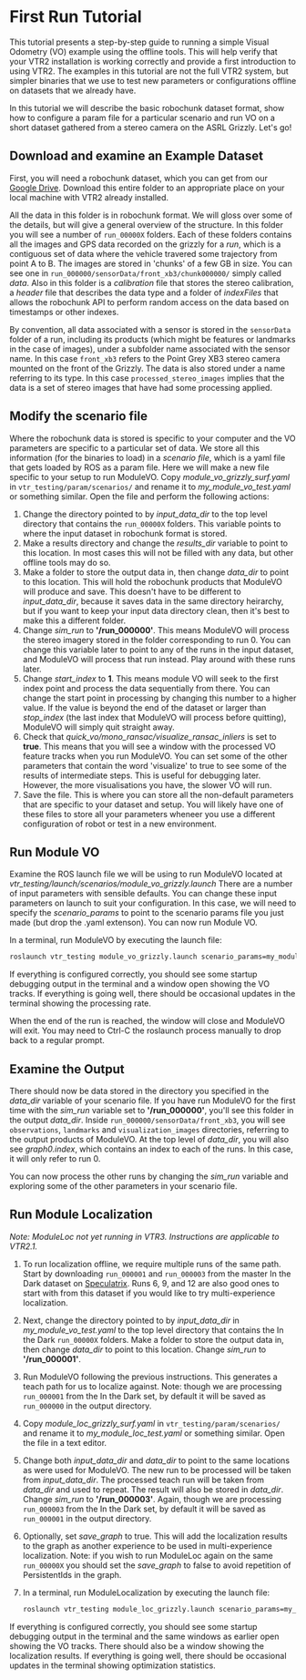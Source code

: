 # First Run Tutorial

This tutorial presents a step-by-step guide to running a simple Visual Odometry (VO) example using the offline tools. This will  help verify that your VTR2 installation is working correctly and provide a first introduction to using VTR2. The examples in this tutorial are not the full VTR2 system, but simpler binaries that we use to test new parameters or configurations offline on datasets that we already have.

In this tutorial we will describe the basic robochunk dataset format, show how to configure a param file for a particular scenario and run VO on a short dataset gathered from a stereo camera on the ASRL Grizzly. Let's go!

## Download and examine an Example Dataset

First, you will need a robochunk dataset, which you can get from our [Google Drive](https://drive.google.com/drive/folders/1zc4E1iJfY9wrEWbWM25qi-Y4TPtxhGuz?usp=sharing). Download this entire folder to an appropriate place on your local machine with VTR2 already installed.

All the data in this folder is in robochunk format. We will gloss over some of the details, but will give a general overview of the structure. In this folder you will see a number of `run_00000X` folders.  Each of these folders contains all the images and GPS data recorded on the grizzly for a _run_, which is a contiguous set of data where the vehicle travered some trajectory from point A to B. The images are stored in 'chunks' of a few GB in size. You can see one in `run_000000/sensorData/front_xb3/chunk000000/` simply called _data_. Also in this folder is a _calibration_ file that stores the stereo calibration, a _header_ file that describes the data type and a folder of _indexFiles_ that allows the robochunk API to perform random access on the data based on timestamps or other indexes.

By convention, all data associated with a sensor is stored in the `sensorData` folder of a run, including its products (which might be features or landmarks in the case of images), under a subfolder name associated with the sensor name. In this case `front_xb3` refers to the Point Grey XB3 stereo camera mounted on the front of the Grizzly. The data is also stored under a name referring to its type. In this case `processed_stereo_images` implies that the data is a set of stereo images that have had some processing applied.

## Modify the scenario file

Where the robochunk data is stored is specific to your computer and the VO parameters are specific to a particular set of data. We store all this information (for the binaries to load) in a _scenario file_, which is a yaml file that gets loaded by ROS as a param file. Here we will make a new file specific to your setup to run ModuleVO. Copy *module_vo_grizzly_surf.yaml* in `vtr_testing/param/scenarios/` and rename it to _my_module_vo_test.yaml_ or something similar. Open the file and perform the following actions:

1. Change the directory pointed to by *input_data_dir* to the top level directory that contains the `run_00000X` folders. This variable points to where the input dataset in robochunk format is stored.
2. Make a results directory and change the _results_dir_ variable to point to this location. In most cases this will not be filled with any data, but other offline tools may do so.
3. Make a folder to store the output data in, then change *data_dir* to point to this location. This will hold the robochunk products that ModuleVO will produce and save. This doesn't have to be different to _input_data_dir_, because it saves data in the same directory heirarchy, but if you want to keep your input data directory clean, then it's best to make this a different folder.
4. Change *sim_run* to **'/run_000000'**. This means ModuleVO will process the stereo imagery stored in the folder corresponding to run 0. You can change this variable later to point to any of the runs in the input dataset, and ModuleVO will process that run instead. Play around with these runs later.
5. Change *start_index* to **1**. This means module VO will seek to the first index point and process the data sequentially from there. You can change the start point in processing by changing this number to a higher value. If the value is beyond the end of the dataset or larger than _stop_index_ (the last index that ModuleVO will process before quitting), ModuleVO will simply quit straight away.
6. Check that _quick_vo/mono_ransac/visualize_ransac_inliers_ is set to **true**. This means that you will see a window with the processed VO feature tracks when you run ModuleVO. You can set some of the other parameters that contain the word 'visualize' to true to see some of the results of intermediate steps. This is useful for debugging later. However, the more visualisations you have, the slower VO will run.
7. Save the file. This is where you can store all the non-default parameters that are specific to your dataset and setup. You will likely have one of these files to store all your parameters wheneer you use a different configuration of robot or test in a new environment.

## Run Module VO

Examine the ROS launch file we will be using to run ModuleVO located at *vtr_testing/launch/scenarios/module_vo_grizzly.launch*
There are a number of input parameters with sensible defaults. You can change these input parameters on launch to suit your configuration. In this case, we will need to specify the _scenario_params_ to point to the scenario params file you just made (but drop the .yaml extenson). You can now run Module VO.

In a terminal, run ModuleVO by executing the launch file:

```bash
roslaunch vtr_testing module_vo_grizzly.launch scenario_params=my_module_vo_test
```

If everything is configured correctly, you should see some startup debugging output in the terminal and a window open showing the VO tracks. If everything is going well, there should be occasional updates in the terminal showing the processing rate.

When the end of the run is reached, the window will close and ModuleVO will exit. You may need to Ctrl-C the roslaunch process manually to drop back to a regular prompt.

## Examine the Output

There should now be data stored in the directory you specified in the *data_dir* variable of your scenario file. If you have run ModuleVO for the first time with the *sim_run* variable set to **'/run_000000'**, you'll see this folder in the output _data_dir_. Inside ```run_000000/sensorData/front_xb3```, you will see ```observations```, ```landmarks``` and ```visualization_images``` directories, referring to the output products of ModuleVO. At the top level of *data_dir*, you will also see *graph0.index*, which contains an index to each of the runs. In this case, it will only refer to run 0.

You can now process the other runs by changing the _sim_run_ variable and exploring some of the other parameters in your scenario file.

## Run Module Localization
*Note: ModuleLoc not yet running in VTR3. Instructions are applicable to VTR2.1.*

1. To run localization offline, we require multiple runs of the same path. 
Start by downloading `run_000001` and `run_000003` from the master In the Dark dataset on [Speculatrix](http://192.168.42.2/das/ASRL/2016-In_The_Dark/master/).
Runs 6, 9, and 12 are also good ones to start with from this dataset if you would like to try multi-experience localization.

2. Next, change the directory pointed to by *input_data_dir* in _my_module_vo_test.yaml_ to the top level directory that contains the In the Dark `run_00000X` folders.
Make a folder to store the output data in, then change *data_dir* to point to this location.
Change *sim_run* to **'/run_000001'**.
 
3. Run ModuleVO following the previous instructions. 
This generates a teach path for us to localize against. 
Note: though we are processing `run_000001` from the In the Dark set, by default it will be saved as `run_000000` in the output directory.

4. Copy *module_loc_grizzly_surf.yaml* in `vtr_testing/param/scenarios/` and rename it to _my_module_loc_test.yaml_ or something similar.
Open the file in a text editor.

5. Change both *input_data_dir* and *data_dir* to point to the same locations as were used for ModuleVO.
The new run to be processed will be taken from *input_data_dir*.
The processed teach run will be taken from *data_dir* and used to repeat. 
The result will also be stored in *data_dir*.
Change *sim_run* to **'/run_000003'**.
Again, though we are processing `run_000003` from the In the Dark set, by default it will be saved as `run_000001` in the output directory.

6. Optionally, set *save_graph* to true. 
This will add the localization results to the graph as another experience to be used in multi-experience localization.
Note: if you wish to run ModuleLoc again on the same `run_00000X` you should set the *save_graph* to false to avoid repetition of PersistentIds in the graph.

7. In a terminal, run ModuleLocalization by executing the launch file:
   
   ```bash
   roslaunch vtr_testing module_loc_grizzly.launch scenario_params=my_module_loc_test
   ```
If everything is configured correctly, you should see some startup debugging output in the terminal and the same windows as earlier open showing the VO tracks. 
There should also be a window showing the localization results.
If everything is going well, there should be occasional updates in the terminal showing optimization statistics.